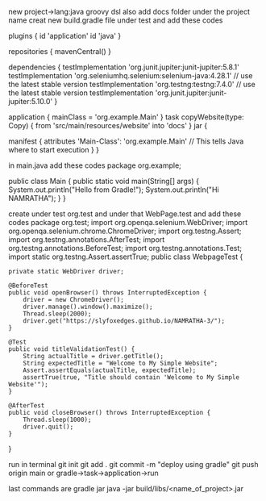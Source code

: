 new project->lang:java groovy dsl 
also add docs folder under the project name
creat new build.gradle file under test and add these codes

plugins {
    id 'application'
    id 'java'
}

repositories {
    mavenCentral()
}

dependencies {
    testImplementation 'org.junit.jupiter:junit-jupiter:5.8.1'
    testImplementation 'org.seleniumhq.selenium:selenium-java:4.28.1' // use the latest stable
    version
    testImplementation 'org.testng:testng:7.4.0' // use the latest stable version
    testImplementation 'org.junit.jupiter:junit-jupiter:5.10.0'
}

application {
    mainClass = 'org.example.Main'
}
task copyWebsite(type: Copy) {
    from 'src/main/resources/website'
    into 'docs'
}
jar {

manifest {
    attributes 'Main-Class': 'org.example.Main'  // This tells Java where to start execution
         }
}


in main.java add these codes
package org.example;

public class Main {
    public static void main(String[] args) {
        System.out.println("Hello from Gradle!");
        System.out.println("Hi NAMRATHA");
    }
}

create under test org.test and under that WebPage.test and add these codes
package org.test;
import org.openqa.selenium.WebDriver;
import org.openqa.selenium.chrome.ChromeDriver;
import org.testng.Assert;
import org.testng.annotations.AfterTest;
import org.testng.annotations.BeforeTest;
import org.testng.annotations.Test;
import static org.testng.Assert.assertTrue;
public class WebpageTest {

    private static WebDriver driver;

    @BeforeTest
    public void openBrowser() throws InterruptedException {
        driver = new ChromeDriver();
        driver.manage().window().maximize();
        Thread.sleep(2000);
        driver.get("https://slyfoxedges.github.io/NAMRATHA-3/");
    }

    @Test
    public void titleValidationTest() {
        String actualTitle = driver.getTitle();
        String expectedTitle = "Welcome to My Simple Website";
        Assert.assertEquals(actualTitle, expectedTitle);
        assertTrue(true, "Title should contain 'Welcome to My Simple Website'");
    }

    @AfterTest
    public void closeBrowser() throws InterruptedException {
        Thread.sleep(1000);
        driver.quit();
    }
}

run in terminal 
git init
git add .
git commit -m "deploy using gradle"
git push origin main 
 or 
 gradle->task->application->run

 last commands are 
 gradle jar 
 java -jar build/libs/<name_of_project>.jar
